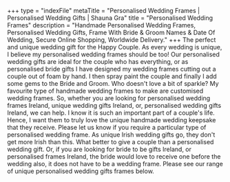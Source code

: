 +++
type = "indexFile"
metaTitle = "Personalised Wedding Frames | Personalised Wedding Gifts | Shauna Gra"
title = "Personalised Wedding Frames"
description = "Handmade Personalised Wedding Frames, Personalised Wedding Gifts, Frame With Bride & Groom Names & Date Of Wedding, Secure Online Shopping, Worldwide Delivery."
+++
The perfect and unique wedding gift for the Happy Couple. As every wedding is unique, I believe my personalised wedding frames should be too! Our personalised wedding gifts are ideal for the couple who has everything, or as personalised bride gifts I have designed my wedding frames cutting out a couple out of foam by hand. I then spray paint the couple and finally I add some gems to the Bride and Groom. Who doesn't love a bit of sparkle? My favourite type of handmade wedding frames to make are customised wedding frames. So, whether you are looking for personalised wedding frames Ireland, unique wedding gifts Ireland, or, personalised wedding gifts Ireland, we can help. I know it is such an important part of a couple's life. Hence, I want them to truly love the unique handmade wedding keepsake that they receive. Please let us know if you require a particular type of personalised wedding frame. As unique Irish wedding gifts go, they don't get more Irish than this. What better to give a couple than a personalised wedding gift. Or, if you are looking for bride to be gifts Ireland, or personalised frames Ireland, the bride would love to receive one before the wedding also, it does not have to be a wedding frame. Please see our range of unique personalised wedding gifts frames below.
